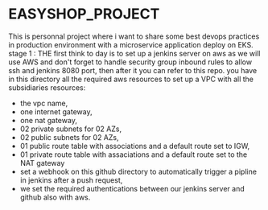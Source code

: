 # EASYSHOP_PROJECT
This is personnal project where i want to share some best devops practices in production environment with a microservice application deploy on EKS.
stage 1 :
THE first think to day is to set up a jenkins server on aws as we will use AWS and don't forget to handle security group inbound rules to allow ssh and jenkins 8080 port, then after it you can refer to this repo.
you have in this directory all the required aws resources to set up a VPC  with all the subsidiaries resources:
- the vpc name,
- one internet gateway,
- one nat gateway,
- 02 private subnets for 02 AZs,
- 02 public subnets for 02 AZs,
- 01  public route table with associations and a default route set to IGW,
- 01 private route table with assaciations and a default route set to the NAT gateway
- set a webhook on this github directory to automatically trigger a pipline in jenkins after a push request,
- we set the required authentications between our jenkins server and github also with aws.